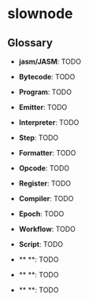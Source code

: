 ﻿# slownode



## Glossary

- **jasm/JASM**: TODO

- **Bytecode**: TODO

- **Program**: TODO

- **Emitter**: TODO

- **Interpreter**: TODO

- **Step**: TODO

- **Formatter**: TODO

- **Opcode**: TODO

- **Register**: TODO

- **Compiler**: TODO

- **Epoch**: TODO

- **Workflow**: TODO

- **Script**: TODO

- ** **: TODO

- ** **: TODO

- ** **: TODO


